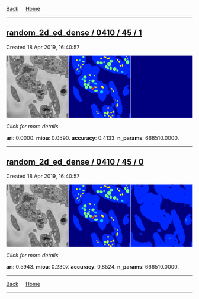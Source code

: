 
[Back](..)&nbsp;&nbsp;&nbsp;&nbsp;&nbsp;[Home](https://leapmanlab.github.io/snapshots)

---

<div class="summary"><a href="1"><h2>random_2d_ed_dense / 0410 / 45 / 1</h2></a><p>Created 18 Apr 2019, 16:40:57
</p><a href="1"><img src="1/media/summary.png" align="center"></a><p>
<i>Click for more details</i>
</p></div>

**ari**: 0.0000. **miou**: 0.0590. **accuracy**: 0.4133. **n_params**: 666510.0000. 

---

<div class="summary"><a href="0"><h2>random_2d_ed_dense / 0410 / 45 / 0</h2></a><p>Created 18 Apr 2019, 16:40:57
</p><a href="0"><img src="0/media/summary.png" align="center"></a><p>
<i>Click for more details</i>
</p></div>

**ari**: 0.5943. **miou**: 0.2307. **accuracy**: 0.8524. **n_params**: 666510.0000. 

---

[Back](..)&nbsp;&nbsp;&nbsp;&nbsp;&nbsp;[Home](https://leapmanlab.github.io/snapshots)

---